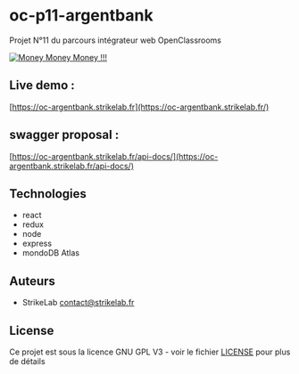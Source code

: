 # oc-p11-argentbank
 Projet N°11 du parcours intégrateur web OpenClassrooms
 
[![Money Money Money !!!](https://ftp.strikelab.fr/images/oc/argentbank_preview.png)](https://oc-argentbank.strikelab.fr/)

## Live demo :
[https://oc-argentbank.strikelab.fr](https://oc-argentbank.strikelab.fr/)

## swagger proposal :
[https://oc-argentbank.strikelab.fr/api-docs/](https://oc-argentbank.strikelab.fr/api-docs/)

## Technologies
- react
- redux
- node
- express
- mondoDB Atlas
  

## Auteurs

- StrikeLab contact@strikelab.fr

## License

Ce projet est sous la licence GNU GPL V3 - voir le fichier [LICENSE](LICENSE) pour plus de détails

